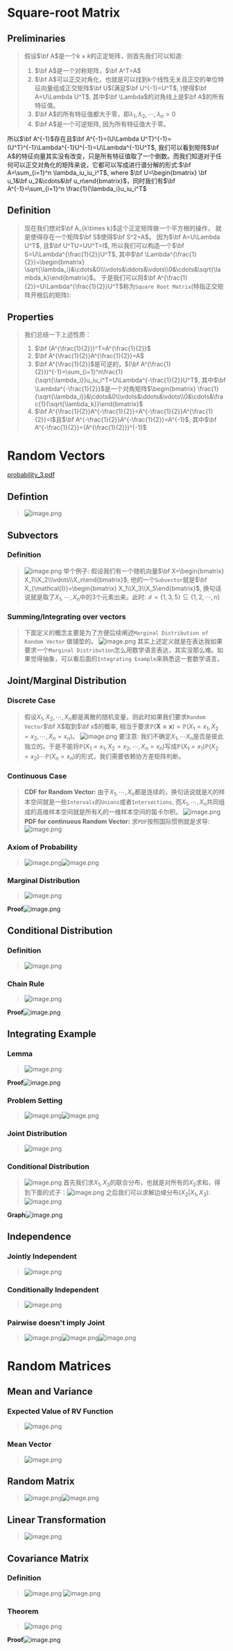 # Square-root Matrix
## Preliminaries
> 假设$\bf A$是一个$k\times k$的正定矩阵，则首先我们可以知道:
> 1. $\bf A$是一个对称矩阵，$\bf A^T=A$
> 2. $\bf A$可以正交对角化，也就是可以找到$k$个线性无关且正交的单位特征向量组成正交矩阵$\bf U$(满足$\bf U^{-1}=U^T$, )使得$\bf A=U\Lambda U^T$, 其中$\bf \Lambda$的对角线上是$\bf A$的所有特征值。
> 3. $\bf A$的所有特征值都大于零，即$\lambda_1,\lambda_2,\cdots, \lambda_n>0$
> 4. $\bf A$是一个可逆矩阵, 因为所有特征值大于零。
> 
所以$\bf A^{-1}$存在且$\bf A^{-1}=(U\Lambda U^T)^{-1}=(U^T)^{-1}\Lambda^{-1}U^{-1}=U\Lambda^{-1}U^T$, 我们可以看到矩阵$\bf A$的特征向量其实没有改变，只是所有特征值取了一个倒数。而我们知道对于任何可以正交对角化的矩阵来说，它都可以写成进行谱分解的形式:$\bf A=\sum_{i=1}^n \lambda_iu_iu_i^T$, where $\bf U=\begin{bmatrix} \bf u_1&\bf u_2&\cdots&\bf u_n\end{bmatrix}$，同时我们有$\bf A^{-1}=\sum_{i=1}^n \frac{1}{\lambda_i}u_iu_i^T$


## Definition
> 现在我们想对$\bf A_{k\times k}$这个正定矩阵做一个平方根的操作， 就是使得存在一个矩阵$\bf S$使得$\bf S^2=A$。
> 因为$\bf A=U\Lambda U^T$, 且$\bf U^TU=UU^T=I$, 所以我们可以构造一个$\bf S=U\Lambda^{\frac{1}{2}}U^T$, 其中$\bf \Lambda^{\frac{1}{2}}=\begin{bmatrix} \sqrt{\lambda_i}&\cdots&0\\\vdots&\ddots&\vdots\\0&\cdots&\sqrt{\lambda_k}\end{bmatrix}$。
> 于是我们可以将$\bf A^{\frac{1}{2}}=U\Lambda^{\frac{1}{2}}U^T$称为`Square Root Matrix`(特指正交矩阵开根后的矩阵):


## Properties
> 我们总结一下上述性质：
> 1. $\bf (A^{\frac{1}{2}})^T=A^{\frac{1}{2}}$
> 2. $\bf A^{\frac{1}{2}}A^{\frac{1}{2}}=A$
> 3. $\bf A^{\frac{1}{2}}$是可逆的，$(\bf A^{\frac{1}{2}})^{-1}=\sum_{i=1}^n\frac{1}{\sqrt{\lambda_i}}u_iu_i^T=U\Lambda^{-\frac{1}{2}}U^T$, 其中$\bf \Lambda^{-\frac{1}{2}}$是一个对角矩阵$\begin{bmatrix} \frac{1}{\sqrt{\lambda_i}}&\cdots&0\\\vdots&\ddots&\vdots\\0&\cdots&\frac{1}{\sqrt{\lambda_k}}\end{bmatrix}$
> 4. $\bf A^{\frac{1}{2}}A^{-\frac{1}{2}}=A^{-\frac{1}{2}}A^{\frac{1}{2}}=I$且$\bf A^{-\frac{1}{2}}A^{-\frac{1}{2}}=A^{-1}$, 其中$\bf A^{-\frac{1}{2}}=(A^{\frac{1}{2}})^{-1}$


# Random Vectors
[probability_3.pdf](https://www.yuque.com/attachments/yuque/0/2022/pdf/12393765/1668090316544-972e864d-725d-44f8-92a0-1e581ea4edc2.pdf)
## Defintion
> ![image.png](./Matrix_Algebra_and_Random_Vectors.assets/20230302_1226398156.png)



## Subvectors
### Definition
> ![image.png](./Matrix_Algebra_and_Random_Vectors.assets/20230302_1226391007.png)
> 举个例子: 假设我们有一个随机向量$\bf X=\begin{bmatrix} X_1\\X_2\\\vdots\\X_n\end{bmatrix}$, 他的一个`Subvector`就是$\bf X_{\mathcal{I}}=\begin{bmatrix} X_1\\X_3\\X_5\end{bmatrix}$, 换句话说就是取了$X_1,\cdots, X_n$中的$3$个元素出来。此时: $\mathcal{I}=\{1,3,5\}\subseteq \{1,2,\cdots,n\}$



### Summing/Integrating over vectors
> 下面定义的概念主要是为了方便后续阐述`Marginal Distribution of Random Vector` 做铺垫的。
> ![image.png](./Matrix_Algebra_and_Random_Vectors.assets/20230302_1226398259.png)
> 其实上述定义就是在表达我如果要求一个`Marginal Distribution`怎么用数学语言表达，其实没那么难。如果觉得抽象，可以看后面的`Integrating Example`来熟悉这一套数学语言。



## Joint/Marginal Distribution
### Discrete Case
> 假设$X_1,X_2,\cdots, X_n$都是离散的随机变量，则此时如果我们要求`Random Vector`$\bf X$取到$\bf x$的概率, 相当于要求$\mathbb{P}(\mathbf{X=x})=\mathbb{P}(X_1=x_1,X_2=x_2,\cdots, X_n=x_n)$。
> ![image.png](./Matrix_Algebra_and_Random_Vectors.assets/20230302_1226391158.png)
> 要注意: 我们不确定$X_1,\cdots X_n$是否是彼此独立的。于是不能将$\mathbb{P}(X_1=x_1,X_2=x_2,\cdots, X_n=x_n)$写成$\mathbb{P}(X_1=x_1)\mathbb{P}(X_2=x_2)\cdots \mathbb{P}(X_n=x_n)$的形式，我们需要依赖协方差矩阵判断。


### Continuous Case
> **CDF for Random Vector:**
> 由于$X_1,\cdots, X_n$都是连续的，换句话说就是$X_i$的样本空间就是一些`Intervals`的`Unions`或者`Intersections`, 而$X_1,\cdots, X_n$共同组成的高维样本空间就是所有$X_i$的一维样本空间的笛卡尔积。
> ![image.png](./Matrix_Algebra_and_Random_Vectors.assets/20230302_1226392337.png)
> **PDF for continuous Random Vector:**
> 求`PDF`按照国际惯例就是求导:
> ![image.png](./Matrix_Algebra_and_Random_Vectors.assets/20230302_1226395305.png)



### Axiom of Probability
> ![image.png](./Matrix_Algebra_and_Random_Vectors.assets/20230302_1226397560.png)![image.png](./Matrix_Algebra_and_Random_Vectors.assets/20230302_1226406685.png)



### Marginal Distribution
> ![image.png](./Matrix_Algebra_and_Random_Vectors.assets/20230302_1226403037.png)

**Proof**![image.png](./Matrix_Algebra_and_Random_Vectors.assets/20230302_1226402484.png)

## Conditional Distribution
### Definition
> ![image.png](./Matrix_Algebra_and_Random_Vectors.assets/20230302_1226403461.png)


### Chain Rule
> ![image.png](./Matrix_Algebra_and_Random_Vectors.assets/20230302_1226404721.png)

**Proof**![image.png](./Matrix_Algebra_and_Random_Vectors.assets/20230302_1226409462.png)

## Integrating Example
### Lemma
> ![image.png](./Matrix_Algebra_and_Random_Vectors.assets/20230302_1226404064.png)

**Proof**![image.png](./Matrix_Algebra_and_Random_Vectors.assets/20230302_1226403417.png)

### Problem Setting
> ![image.png](./Matrix_Algebra_and_Random_Vectors.assets/20230302_1226407275.png)![image.png](./Matrix_Algebra_and_Random_Vectors.assets/20230302_1226413107.png)


### Joint Distribution
> ![image.png](./Matrix_Algebra_and_Random_Vectors.assets/20230302_1226416408.png)



### Conditional Distribution
> ![image.png](./Matrix_Algebra_and_Random_Vectors.assets/20230302_1226415853.png)
> 首先我们求$X_1,X_3$的联合分布，也就是对所有的$X_2$求和，得到下面的式子：![image.png](./Matrix_Algebra_and_Random_Vectors.assets/20230302_1226412790.png)
> 之后我们可以求解边缘分布($X_2|X_1,X_3$): ![image.png](./Matrix_Algebra_and_Random_Vectors.assets/20230302_1226417819.png)

**Graph**![image.png](./Matrix_Algebra_and_Random_Vectors.assets/20230302_1226412513.png)


## Independence
### Jointly Independent
> ![image.png](./Matrix_Algebra_and_Random_Vectors.assets/20230302_1226413008.png)


### Conditionally Independent
> ![image.png](./Matrix_Algebra_and_Random_Vectors.assets/20230302_1226418563.png)


### Pairwise doesn't imply Joint
> ![image.png](./Matrix_Algebra_and_Random_Vectors.assets/20230302_1226411262.png)![image.png](./Matrix_Algebra_and_Random_Vectors.assets/20230302_1226422265.png)![image.png](./Matrix_Algebra_and_Random_Vectors.assets/20230302_1226424297.png)



# Random Matrices

## Mean and Variance 
### Expected Value of RV Function
> ![image.png](./Matrix_Algebra_and_Random_Vectors.assets/20230302_1226423484.png)


### Mean Vector
> ![image.png](./Matrix_Algebra_and_Random_Vectors.assets/20230302_1226423361.png)


## Random Matrix
> ![image.png](./Matrix_Algebra_and_Random_Vectors.assets/20230302_1226421771.png)![image.png](./Matrix_Algebra_and_Random_Vectors.assets/20230302_1226422101.png)



## Linear Transformation
> ![image.png](./Matrix_Algebra_and_Random_Vectors.assets/20230302_1226423580.png)


## Covariance Matrix
### Definition
> ![image.png](./Matrix_Algebra_and_Random_Vectors.assets/20230302_1226422884.png)
> ![image.png](./Matrix_Algebra_and_Random_Vectors.assets/20230302_1226423480.png)



### Theorem
> ![image.png](./Matrix_Algebra_and_Random_Vectors.assets/20230302_1226427607.png)

**Proof**![image.png](./Matrix_Algebra_and_Random_Vectors.assets/20230302_1226435441.png)




